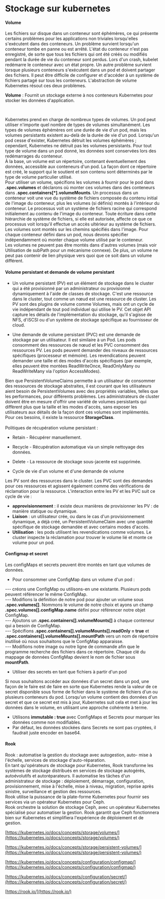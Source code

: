# Stockage sur kubernetes

#### Volume

Les fichiers sur disque dans un conteneur sont éphémères, ce qui présente certains problèmes pour les applications non triviales lorsqu'elles s'exécutent dans des conteneurs. Un problème survient lorsqu'un conteneur tombe en panne ou est arrêté. L'état du conteneur n'est pas enregistré, de sorte que tous les fichiers qui ont été créés ou modifiés pendant la durée de vie du conteneur sont perdus. Lors d'un crash, kubelet redémarre le conteneur avec un état propre. Un autre problème survient lorsque plusieurs conteneurs s'exécutent dans un pod et doivent partager des fichiers. Il peut être difficile de configurer et d'accéder à un système de fichiers partagé sur tous les conteneurs. L'abstraction de volume Kubernetes résout ces deux problèmes.
<br>

**Volume** : Fournit un stockage externe à nos conteneurs Kubernetes pour stocker les données d'application.

<br>

Kubernetes prend en charge de nombreux types de volumes. Un pod peut utiliser n'importe quel nombre de types de volumes simultanément. Les types de volumes éphémères ont une durée de vie d'un pod, mais les volumes persistants existent au-delà de la durée de vie d'un pod. Lorsqu'un pod cesse d'exister, Kubernetes détruit les volumes éphémères ; cependant, Kubernetes ne détruit pas les volumes persistants. Pour tout type de volume dans un pod donné, les données sont conservées lors des redémarrages du conteneur.
<br>
À la base, un volume est un répertoire, contenant éventuellement des données, accessible aux conteneurs d'un pod. La façon dont ce répertoire est créé, le support qui le soutient et son contenu sont déterminés par le type de volume particulier utilisé.
<br>
Pour utiliser un volume, spécifions les volumes à fournir pour le pod dans **.spec.volumes** et déclarons où monter ces volumes dans des conteneurs dans **.spec.containers[*].volumeMounts**. Un processus dans un conteneur voit une vue du système de fichiers composée du contenu initial de l'image du conteneur, plus les volumes (si définis) montés à l'intérieur du conteneur. Le processus voit un système de fichiers racine qui correspond initialement au contenu de l'image du conteneur. Toute écriture dans cette hiérarchie de système de fichiers, si elle est autorisée, affecte ce que ce processus voit lorsqu'il effectue un accès ultérieur au système de fichiers. Les volumes sont montés sur les chemins spécifiés dans l'image. Pour chaque conteneur défini dans un pod, nous devons spécifier indépendamment où monter chaque volume utilisé par le conteneur.
<br>
Les volumes ne peuvent pas être montés dans d'autres volumes (mais voir Utilisation de subPath pour un mécanisme connexe). De plus, un volume ne peut pas contenir de lien physique vers quoi que ce soit dans un volume différent.

#### Volume persistant et demande de volume persistant

- Un volume persistant (PV) est un élément de stockage dans le cluster qui a été provisionné par un administrateur ou provisionné dynamiquement à l'aide de classes de stockage. C'est une ressource dans le cluster, tout comme un nœud est une ressource de cluster. Les PV sont des plugins de volume comme Volumes, mais ont un cycle de vie indépendant de tout pod individuel qui utilise le PV. Cet objet API capture les détails de l'implémentation du stockage, qu'il s'agisse de NFS, d'iSCSI ou d'un système de stockage spécifique au fournisseur de cloud.

- Une demande de volume persistant (PVC) est une demande de stockage par un utilisateur. Il est similaire à un Pod. Les pods consomment des ressources de nœud et les PVC consomment des ressources PV. Les pods peuvent demander des niveaux de ressources spécifiques (processeur et mémoire). Les revendications peuvent demander une taille et des modes d'accès spécifiques (par exemple, elles peuvent être montées ReadWriteOnce, ReadOnlyMany ou ReadWriteMany via l'option AccessModes).

Bien que PersistentVolumeClaims permette à un utilisateur de consommer des ressources de stockage abstraites, il est courant que les utilisateurs aient besoin de PersistentVolumes avec des propriétés variables, telles que les performances, pour différents problèmes. Les administrateurs de cluster doivent être en mesure d'offrir une variété de volumes persistants qui diffèrent plus que la taille et les modes d'accès, sans exposer les utilisateurs aux détails de la façon dont ces volumes sont implémentés. Pour ces besoins, il existe la ressource **StorageClass**.
<br><br>
Politiques de récupération volume persistant :
- Retain - Récupérer manuellement.
- Recycle - Récupération automatique via un simple nettoyage des données.
- Delete - La ressource de stockage sous-jacente est supprimée.

- Cycle de vie d'un volume et d'une demande de volume

Les PV sont des ressources dans le cluster. Les PVC sont des demandes pour ces ressources et agissent également comme des vérifications de réclamation pour la ressource. L'interaction entre les PV et les PVC suit ce cycle de vie :
- **approvisionnement** : il existe deux manières de provisionner les PV : de manière statique ou dynamique.
- **Liaison** : un utilisateur crée, ou dans le cas d'un provisionnement dynamique, a déjà créé, un PersistentVolumeClaim avec une quantité spécifique de stockage demandée et avec certains modes d'accès.
- **Utilisation** : les pods utilisent les revendications comme volumes. Le cluster inspecte la réclamation pour trouver le volume lié et monte ce volume pour un pod.

#### Configmap et secret

Les configMaps et secrets peuvent être montés en tant que volumes de données.

- Pour consommer une ConfigMap dans un volume d'un pod :

--- créons une ConfigMap ou utilisons-en une existante. Plusieurs pods peuvent référencer le même ConfigMap. <br>
--- Modifions la définition de notre pod pour ajouter un volume sous **.spec.volumes[]**. Nommons le volume de notre choix et ayons un champ **.spec.volumes[].configMap.name** défini pour référencer notre objet ConfigMap. <br>
--- Ajoutons un **.spec.containers[].volumeMounts[]** à chaque conteneur qui a besoin de ConfigMap. <br>
--- Spécifions **.spec.containers[].volumeMounts[].readOnly = true** et **.spec.containers[].volumeMounts[].mountPath** vers un nom de répertoire inutilisé où nous souhaitons que le ConfigMap apparaisse. <br>
--- Modifions notre image ou notre ligne de commande afin que le programme recherche des fichiers dans ce répertoire. Chaque clé du mappage de données ConfigMap devient le nom de fichier sous **mountPath**.

- Utiliser des secrets en tant que fichiers à partir d'un pod

Si nous souhaitons accéder aux données d'un secret dans un pod, une façon de le faire est de faire en sorte que Kubernetes rende la valeur de ce secret disponible sous forme de fichier dans le système de fichiers d'un ou plusieurs conteneurs du pod. Lorsqu'un volume contient des données d'un secret et que ce secret est mis à jour, Kubernetes suit cela et met à jour les données dans le volume, en utilisant une approche cohérente à terme.
<br>
- Utilisons **immutable : true** avec ConfigMaps et Secrets pour marquer les données comme non modifiables.
- Par défaut, les données stockées dans Secrets ne sont pas cryptées, il faudrait juste encoder en base64.

#### Rook

Rook : automatise la gestion du stockage avec autogestion, auto-
mise à l'échelle, services de stockage d'auto-réparation.
<br>
En tant qu'opérateurs de stockage pour Kubernetes, Rook transforme les systèmes de stockage distribués en services de stockage autogérés, autoévolutifs et autoréparateurs. Il automatise les tâches d'un administrateur de stockage : déploiement, démarrage, configuration, provisionnement, mise à l'échelle, mise à niveau, migration, reprise après sinistre, surveillance et gestion des ressources.
<br>
Rook utilise la puissance de la plate-forme Kubernetes pour fournir ses services via un opérateur Kubernetes pour Ceph.
<br>
Rook orchestre la solution de stockage Ceph, avec un opérateur Kubernetes spécialisé pour automatiser la gestion. Rook garantit que Ceph fonctionnera bien sur Kubernetes et simplifiera l'expérience de déploiement et de gestion.

[https://kubernetes.io/docs/concepts/storage/volumes/](https://kubernetes.io/docs/concepts/storage/volumes/)

[https://kubernetes.io/docs/concepts/storage/persistent-volumes/](https://kubernetes.io/docs/concepts/storage/persistent-volumes/)

[https://kubernetes.io/docs/concepts/configuration/configmap/](https://kubernetes.io/docs/concepts/configuration/configmap/)

[https://kubernetes.io/docs/concepts/configuration/secret/](https://kubernetes.io/docs/concepts/configuration/secret/)

[https://rook.io/](https://rook.io/)